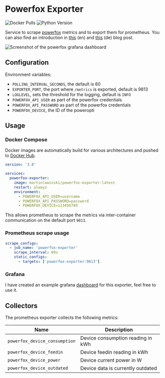 # Powerfox Exporter

![Docker Pulls](https://img.shields.io/docker/pulls/martinlowinski/powerfox-exporter)
![Python Version](https://img.shields.io/badge/Python-3.12-3776AB.svg)

Service to scrape [powerfox](https://www.powerfox.energy/?utm_source=github&utm_campaign=exporter) metrics and to export them for prometheus. You can also find an introduction in [this](https://halfthetruth.de/2024/02/07/powerfox-exporter/) (en) and [this](https://www.powerfox.energy/visualisierung-auf-dem-desktop/) (de) blog post.

![Screenshot of the powerfox grafana dashboard](https://grafana.com/api/dashboards/20350/images/15494/image)

## Configuration

Environment variables:

- `POLLING_INTERVAL_SECONDS`, the default is 60
- `EXPORTER_PORT`, the port where `/metrics` is exported, default is 9813
- `LOGLEVEL`, sets the threshold for the logging, default is `INFO`
- `POWERFOX_API_USER` as part of the powerfox credentials
- `POWERFOX_API_PASSWORD` as part of the powerfox credentials
- `POWERFOX_DEVICE`, the ID of the poweropti

## Usage

### Docker Compose

Docker images are automatically build for various architectures and pushed to [Docker Hub](https://hub.docker.com/r/martinlowinski/powerfox-exporter).

```yaml
version: '3.8'

services:
  powerfox-exporter:
    image: martinlowinski/powerfox-exporter:latest
    restart: always
    environment:
      - POWERFOX_API_USER=username
      - POWERFOX_API_PASSWORD=password
      - POWERFOX_DEVICE=123456789
```

This allows prometheus to scrape the metrics via inter-container communication on the default port `9813`.

### Prometheus scrape usage

```yaml
scrape_configs:
  - job_name: 'powerfox-exporter'
    scrape_interval: 60s
    static_configs:
      - targets: ['powerfox-exporter:9813']
```

### Grafana

I have created an example grafana [dashboard](https://grafana.com/grafana/dashboards/20350-powerfox/) for this exporter, feel free to use it.

## Collectors

The prometheus exporter collects the following metrics:

| Name                          | Description                       |
|-------------------------------|-----------------------------------|
| `powerfox_device_consumption` | Device consumption reading in kWh |
| `powerfox_device_feedin`      | Device feedin reading in kWh      |
| `powerfox_device_power`       | Device current power in W         |
| `powerfox_device_outdated`    | Device data is currently outdated |
